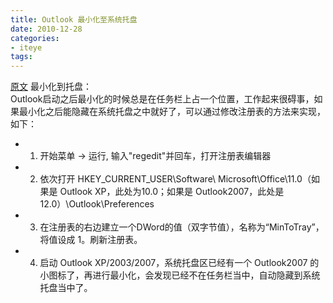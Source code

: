 ```yaml
---
title: Outlook 最小化至系统托盘
date: 2010-12-28
categories:
- iteye
tags:
---
```

<!-- more -->
[原文](http://fiftyk.iteye.com/admin/blogs/853511)
最小化到托盘：        
Outlook启动之后最小化的时候总是在任务栏上占一个位置，工作起来很碍事，如果最小化之后能隐藏在系统托盘之中就好了，可以通过修改注册表的方法来实现，如下：

* 1. 开始菜单 -> 运行, 输入"regedit"并回车，打开注册表编辑器
* 2. 依次打开 HKEY_CURRENT_USER\Software\ Microsoft\Office\11.0（如果是 Outlook XP，此处为10.0；如果是 Outlook2007，此处是 12.0）\Outlook\Preferences
* 3. 在注册表的右边建立一个DWord的值（双字节值），名称为“MinToTray”，将值设成 1。刷新注册表。
* 4. 启动 Outlook XP/2003/2007，系统托盘区已经有一个 Outlook2007 的小图标了，再进行最小化，会发现已经不在任务栏当中，自动隐藏到系统托盘当中了。
